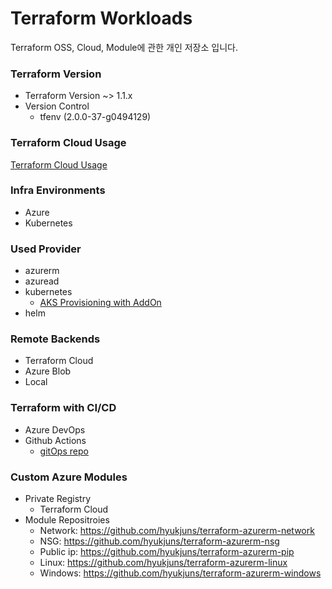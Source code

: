 # Terraform Workloads
Terraform OSS, Cloud, Module에 관한 개인 저장소 입니다.

### Terraform Version
- Terraform Version ~> 1.1.x
- Version Control
   - tfenv (2.0.0-37-g0494129)
### Terraform Cloud Usage
[Terraform Cloud Usage](https://github.com/hyukjuns/tf-cloud-usage)

### Infra Environments
- Azure
- Kubernetes

### Used Provider
- azurerm
- azuread
- kubernetes
   - [AKS Provisioning with AddOn](https://github.com/hyukjuns/k8s-aks-tf)
- helm

### Remote Backends
- Terraform Cloud
- Azure Blob
- Local

### Terraform with CI/CD
- Azure DevOps
- Github Actions
   - [gitOps repo](https://github.com/hyukjuns/tf-gitops)

### Custom Azure Modules
- Private Registry
   - Terraform Cloud
- Module Repositroies
   - Network: https://github.com/hyukjuns/terraform-azurerm-network
   - NSG: https://github.com/hyukjuns/terraform-azurerm-nsg
   - Public ip: https://github.com/hyukjuns/terraform-azurerm-pip
   - Linux: https://github.com/hyukjuns/terraform-azurerm-linux
   - Windows: https://github.com/hyukjuns/terraform-azurerm-windows